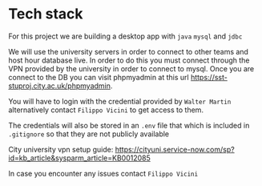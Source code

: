 # Tech stack
For this project we are building a desktop app with `java` `mysql` and `jdbc`

We will use the university servers in order to connect to other teams and host hour database live. In order to do this you must connect through the VPN provided by the university in order to connect to mysql. Once you are connect to the DB you can visit phpmyadmin at this url  https://sst-stuproj.city.ac.uk/phpmyadmin.

You will have to login with the credential provided by `Walter Martin` alternatively contact `Filippo Vicini` to get access to them.

The credentials will also be stored in an `.env` file that which is included in `.gitignore` so that they are not publicly available


City university vpn setup guide: https://cityuni.service-now.com/sp?id=kb_article&sysparm_article=KB0012085

In case you encounter any issues contact `Filippo Vicini`
